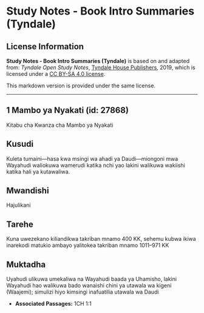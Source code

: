 # Study Notes - Book Intro Summaries (Tyndale)

## License Information

**Study Notes - Book Intro Summaries (Tyndale)** is based on and adapted from: _Tyndale Open Study Notes_, [Tyndale House Publishers](https://tyndaleopenresources.com/), 2019, which is licensed under a [CC BY-SA 4.0 license](https://creativecommons.org/licenses/by-sa/4.0/legalcode.en).

This markdown version is provided under the same license.



--------------------------------

## 1 Mambo ya Nyakati (id: 27868)

Kitabu cha Kwanza cha Mambo ya Nyakati

Kusudi
------

Kuleta tumaini—hasa kwa msingi wa ahadi ya Daudi—miongoni mwa Wayahudi waliokuwa wamerudi katika nchi yao lakini walikuwa wakiishi katika hali ya kutawaliwa.

Mwandishi
---------

Hajulikani

Tarehe
------

Kuna uwezekano kiliandikwa takriban mnamo 400 KK, sehemu kubwa ikiwa inarekodi matukio ambayo yalitokea takriban mnamo 1011–971 KK

Muktadha
--------

Uyahudi ulikuwa umekaliwa na Wayahudi baada ya Uhamisho, lakini Wayahudi hao walikuwa bado wanaishi chini ya utawala wa kigeni (Waajemi); simulizi hiyo kimsingi inafuatilia utawala wa Daudi

* **Associated Passages:** 1CH 1:1

